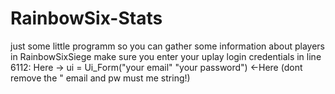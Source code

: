 # RainbowSix-Stats

just some little programm so you can gather some information about players in RainbowSixSiege
make sure you enter your uplay login credentials in line 6112:
Here -> ui = Ui_Form("your email" "your password") <-Here (dont remove the " email and pw must me string!)
